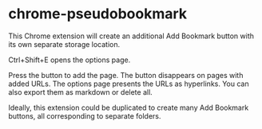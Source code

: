 # chrome-pseudobookmark
This Chrome extension will create an additional Add Bookmark button with its own separate storage location.

Ctrl+Shift+E opens the options page.

Press the button to add the page.
The button disappears on pages with added URLs.
The options page presents the URLs as hyperlinks. You can also export them as markdown or delete all.

Ideally, this extension could be duplicated to create many Add Bookmark buttons, all corresponding to separate folders.
